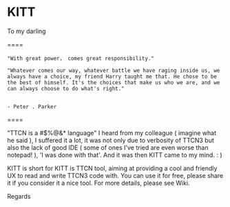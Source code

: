 KITT
====

To my darling

====

    "With great power， comes great responsibility." 
  
    "Whatever comes our way, whatever battle we have raging inside us, we always have a choice, my friend Harry taught me that. He chose to be the best of himself. It's the choices that make us who we are, and we can always choose to do what's right."
  
                                                                                                                                                                                                                                           - Peter . Parker

====

"TTCN is a #$%@&* language" I heard from my colleague ( imagine what he said ), I suffered it a lot, it was not only due to verbosity of TTCN3 but also the lack of good IDE ( some of ones I've tried are even worse than notepad! ), 'I was done with that'. And it was then KITT came to my mind. : )

KITT is short for KITT is TTCN tool, aiming at providing a cool and friendly UX to read and write TTCN3 code with. You can use it for free, please share it if you consider it a nice tool. For more details, please see Wiki.



Regards

